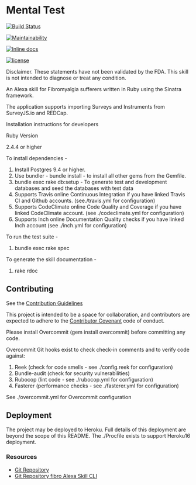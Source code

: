 # Mental Test

[![Build Status](https://travis-ci.org/stevenbeales/fibro.png)](https://travis-ci.org/stevenbeales/fibro)

[![Maintainability](https://api.codeclimate.com/v1/badges/6574b93819edbc0cff7d/maintainability)](https://codeclimate.com/github/stevenbeales/fibro/maintainability)

[![Inline docs](http://inch-ci.org/github/stevenbeales/fibro.svg?branch=master)](http://inch-ci.org/github/stevenbeales/fibro)

[![license](https://img.shields.io/github/license/mashape/apistatus.svg)](https://opensource.org/licenses/MIT)

Disclaimer. These statements have not been validated by the FDA. This skill is not intended to diagnose or treat any condition.

An Alexa skill for Fibromyalgia sufferers written in Ruby using the Sinatra framework.

The application supports importing Surveys and Instruments from SurveyJS.io and REDCap.

Installation instructions for developers

Ruby Version

2.4.4 or higher

To install dependencies -

1) Install Postgres 9.4 or higher.
2) Use bundler - bundle install - to install all other gems from the Gemfile.
3) bundle exec rake db:setup - To generate test and development databases and seed the databases with test data
4) Supports Travis online Continuous Integration if you have linked Travis CI and Github accounts. (see./travis.yml for configuration)
5) Supports CodeClimate online Code Quality and Coverage if you have linked CodeClimate account. (see ./codeclimate.yml for configuration)
6) Supports Inch online Documentation Quality checks if you have linked Inch account (see ./inch.yml for configuration)

To run the test suite -

1) bundle exec rake spec

To generate the skill documentation -

1) rake rdoc

## Contributing

See the [Contribution Guidelines](https://github.com/stevenbeales/fibro/blob/master/CONTRIBUTING.md)

This project is intended to be a space for collaboration, and contributors are expected to adhere to the [Contributor Covenant](http://contributor-covenant.org) code of conduct.

Please install Overcommit (gem install overcommit) before committing any code.

Overcommit Git hooks exist to check check-in comments and to verify code against:

1) Reek (check for code smells - see ./config.reek for configuration)
2) Bundle-audit (check for security vulnerabilities)
3) Rubocop (lint code - see ./rubocop.yml for configuration)
4) Fasterer (performance checks - see ./fasterer.yml for configuration)

See ./overcommit.yml for Overcommit configuration

## Deployment

The project may be deployed to Heroku. Full details of this deployment are beyond the scope of this README. The ./Procfile exists to support Heroku16 deployment.

### Resources

- [Git Repository](https://github.com/stevenbeales/fibro)
- [Git Repository fibro Alexa Skill CLI](https://github.com/stevenbeales/fibro-friend)
